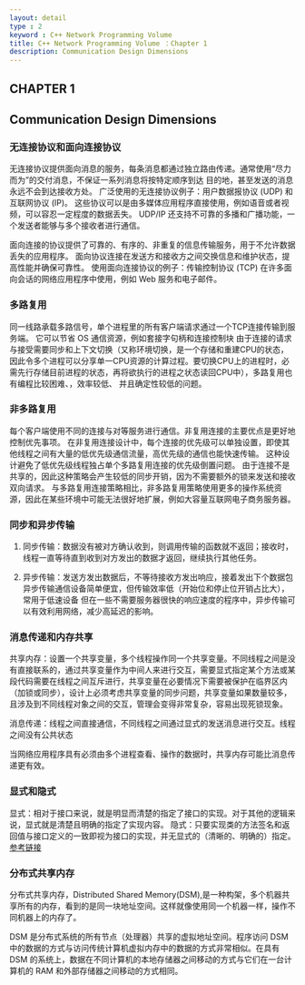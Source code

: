 ```yaml
---
layout: detail
type : 2
keyword : C++ Network Programming Volume
title: C++ Network Programming Volume ：Chapter 1
description: Communication Design Dimensions
---
```


## CHAPTER 1
## Communication Design Dimensions


### 无连接协议和面向连接协议

无连接协议提供面向消息的服务，每条消息都通过独立路由传递。通常使用“尽力而为”的交付消息，不保证一系列消息将按特定顺序到达
目的地，甚至发送的消息永远不会到达接收方处。
广泛使用的无连接协议例子：用户数据报协议 (UDP) 和互联网协议 (IP)。
这些协议可以是由多媒体应用程序直接使用，例如语音或者视频，可以容忍一定程度的数据丢失。 
UDP/IP 还支持不可靠的多播和广播功能，一个发送者能够与多个接收者进行通信。

面向连接的协议提供了可靠的、有序的、非重复的信息传输服务，用于不允许数据丢失的应用程序。
面向协议连接在发送方和接收方之间交换信息和维护状态，提高性能并确保可靠性。
使用面向连接协议的例子：传输控制协议 (TCP)
在许多面向会话的网络应用程序中使用，例如 Web 服务和电子邮件。

### 多路复用

同一线路承载多路信号，单个进程里的所有客户端请求通过一个TCP连接传输到服务端。
它可以节省 OS 通信资源，例如套接字句柄和连接控制块
由于连接的请求与接受需要同步和上下文切换（又称环境切换，是一个存储和重建CPU的状态，因此令多个进程可以分享单一CPU资源的计算过程。要切换CPU上的进程时，必需先行存储目前进程的状态，再将欲执行的进程之状态读回CPU中），多路复用也有编程比较困难、，效率较低、
并且确定性较低的问题。

### 非多路复用

每个客户端使用不同的连接与对等服务进行通信。非复用连接的主要优点是更好地控制优先事项。
在非复用连接设计中，每个连接的优先级可以单独设置，即使其他线程之间有大量的低优先级通信流量，高优先级的通信也能快速传输。
这种设计避免了低优先级线程独占单个多路复用连接的优先级倒置问题。
由于连接不是共享的，因此这种策略会产生较低的同步开销，因为不需要额外的锁来发送和接收双向请求。
与多路复用连接策略相比，非多路复用策略使用更多的操作系统资源，因此在某些环境中可能无法很好地扩展，例如大容量互联网电子商务服务器。

### 同步和异步传输

1. 同步传输：数据没有被对方确认收到，则调用传输的函数就不返回；接收时，线程一直等待直到收到对方发出的数据才返回，继续执行其他任务。

2. 异步传输：发送方发出数据后，不等待接收方发出响应，接着发出下个数据包
异步传输通信设备简单便宜，但传输效率低（开始位和停止位开销占比大），常用于低速设备
但在一些不需要服务器很快的响应速度的程序中，异步传输可以有效利用网络，减少高延迟的影响。

### 消息传递和内存共享

共享内存：设置一个共享变量，多个线程操作同一个共享变量。不同线程之间是没有直接联系的，通过共享变量作为中间人来进行交互，需要显式指定某个方法或某段代码需要在线程之间互斥进行，共享变量在必要情况下需要被保护在临界区内（加锁或同步），设计上必须考虑共享变量的同步问题，共享变量如果数量较多，且涉及到不同线程对象之间的交互，管理会变得非常复杂，容易出现死锁现象。

消息传递：线程之间直接通信，不同线程之间通过显式的发送消息进行交互。线程之间没有公共状态

当网络应用程序具有必须由多个进程查看、操作的数据时，共享内存可能比消息传递更有效。

### 显式和隐式

显式：相对于接口来说，就是明显而清楚的指定了接口的实现。对于其他的逻辑来说，显式就是清楚且明确的指定了实现内容。
隐式：只要实现类的方法签名和返回值与接口定义的一致即视为接口的实现，并无显式的（清晰的、明确的）指定。
[参考链接](https://www.cnblogs.com/xiayongming/p/7228299.html#:~:text=%E6%98%BE%E5%BC%8F%E4%B8%8E%E9%9A%90%E5%BC%8F%EF%BC%88Explicit%20And%20Implicit%EF%BC%89%201%201.%E6%A6%82%E5%BF%B5%201.1%20%E6%98%BE%E5%BC%8F%20%E5%AE%9E%E7%8E%B0%E7%9A%84%E5%8D%95%E8%AF%8DExplicit%E6%84%8F%E6%80%9D%E6%98%AF%E6%B8%85%E6%A5%9A%E7%9A%84%E3%80%81%E6%98%8E%E7%A1%AE%E7%9A%84%E3%80%81%E8%AF%A6%E8%BF%B0%E7%9A%84%E3%80%82,3.%E5%85%B6%E4%BB%96%E8%AE%A4%E8%AF%81%203.1%20%E5%85%B3%E4%BA%8E%E4%B8%80%E4%B8%AA%E7%B1%BB%E5%A4%9A%E4%B8%AA%E6%8E%A5%E5%8F%A3%E7%9A%84%E5%AE%9E%E7%8E%B0%E6%97%A2%E6%9C%89%E6%98%BE%E5%BC%8F%E4%B9%9F%E6%9C%89%E9%9A%90%E5%BC%8F%E7%9A%84%E8%A7%84%E5%88%99%EF%BC%88%E6%B7%B7%E5%90%88%EF%BC%89%20...%204%204.%E5%BA%94%E7%94%A8%E5%8E%9F%E5%88%99%20%E5%9C%A8%E9%80%BB%E8%BE%91%E6%AF%94%E8%BE%83%E5%A4%8D%E6%9D%82%E7%9A%84%E6%83%85%E5%86%B5%E4%B8%8B%EF%BC%8C%E6%AF%94%E5%A6%82%E4%B8%80%E4%B8%AA%E7%B1%BB%E7%BB%A7%E6%89%BF%E4%BA%86%E5%A4%9A%E4%B8%AA%E6%8E%A5%E5%8F%A3%EF%BC%8C%E8%BF%99%E4%BA%9B%E6%8E%A5%E5%8F%A3%E5%85%B7%E6%9C%89%E7%9B%B8%E5%90%8C%E7%9A%84%E8%A1%8C%E4%B8%BA%EF%BC%8C%E4%BD%86%E5%8D%B4%E5%9C%A8%E5%AE%9E%E7%8E%B0%E4%B8%8A%E6%9C%89%E5%B7%AE%E5%BC%82%EF%BC%88%E6%AF%94%E8%BE%83%E6%8B%97%E5%8F%A3%EF%BC%8C%E6%88%91%E8%A7%89%E5%BE%97%E5%8F%AF%E4%BB%A5%E7%90%86%E8%A7%A3%E6%88%90%E5%B9%B3%E6%9D%BF%E7%94%B5%E8%84%91%E7%BB%A7%E6%89%BF%E4%BA%86MP3%E3%80%81CD%E3%80%81%E7%94%B5%E8%84%91%E7%9A%84%E6%8E%A5%E5%8F%A3%EF%BC%89%E7%9A%84%E6%97%B6%E5%80%99%EF%BC%8C%E5%86%8D%E5%BA%94%E7%94%A8%E6%98%BE%E5%BC%8F%E5%AE%9E%E7%8E%B0%EF%BC%8C%E5%A4%A7%E5%A4%9A%E6%95%B0%E9%80%BB%E8%BE%91%E6%AF%94%E8%BE%83%E6%B8%85%E6%99%B0%E7%9A%84%E6%97%B6%E5%80%99%E4%B8%8D%E9%9C%80%E8%A6%81%E7%94%A8%E6%98%BE%E5%BC%8F%E5%AE%9E%E7%8E%B0%E3%80%82%20)

### 分布式共享内存

分布式共享内存，Distributed Shared Memory(DSM),是一种构架，多个机器共享所有的内存，看到的是同一块地址空间。这样就像使用同一个机器一样，操作不同机器上的内存了。

DSM 是分布式系统的所有节点（处理器）共享的虚拟地址空间。程序访问 DSM 中的数据的方式与访问传统计算机虚拟内存中的数据的方式非常相似。在具有 DSM 的系统上，数据在不同计算机的本地存储器之间移动的方式与它们在一台计算机的 RAM 和外部存储器之间移动的方式相同。
